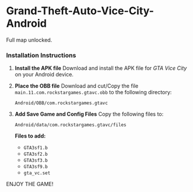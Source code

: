 ﻿# Grand-Theft-Auto-Vice-City-Android
Full map unlocked.

### Installation Instructions

1. **Install the APK file**
   Download and install the APK file for *GTA Vice City* on your Android device.

2. **Place the OBB file**
   Download and cut/Copy the file `main.11.com.rockstargames.gtavc.obb` to the following directory:

   ```
   Android/OBB/com.rockstargames.gtavc 
   ```

3. **Add Save Game and Config Files**
   Copy the following files to:

   ```
   Android/data/com.rockstargames.gtavc/files
   ```

   **Files to add:**

   * `GTA3sf1.b`
   * `GTA3sf2.b`
   * `GTA3sf3.b`
   * `GTA3sf9.b`
   * `gta_vc.set`

ENJOY THE GAME!
